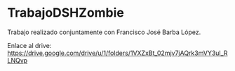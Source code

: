 # TrabajoDSHZombie
Trabajo realizado conjuntamente con Francisco José Barba López.

Enlace al drive: https://drive.google.com/drive/u/1/folders/1VXZxBt_02mjv7jAQrk3mVY3ul_RLNQvp
